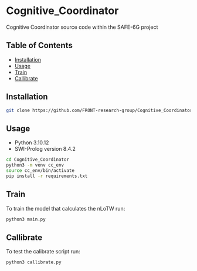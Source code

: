 # Cognitive_Coordinator
Cognitive Coordinator source code within the SAFE-6G project

## Table of Contents

- [Installation](#installation)
- [Usage](#usage)
- [Train](#train)
- [Callibrate](#callibrate)

## Installation

```bash
git clone https://github.com/FRONT-research-group/Cognitive_Coordinator.git
```

## Usage
- Python 3.10.12
- SWI-Prolog version 8.4.2

```bash
cd Cognitive_Coordinator
python3 -m venv cc_env
source cc_env/bin/activate
pip install -r requirements.txt
```

## Train
To train the model that calculates the nLoTW run:

```bash
python3 main.py
```

## Callibrate
To test the calibrate script run:

```bash
python3 callibrate.py